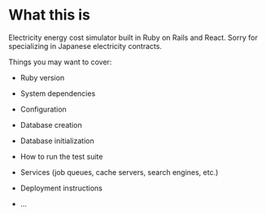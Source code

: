 # What this is

Electricity energy cost simulator built in Ruby on Rails and React.
Sorry for specializing in Japanese electricity contracts.

Things you may want to cover:

* Ruby version

* System dependencies

* Configuration

* Database creation

* Database initialization

* How to run the test suite

* Services (job queues, cache servers, search engines, etc.)

* Deployment instructions

* ...
